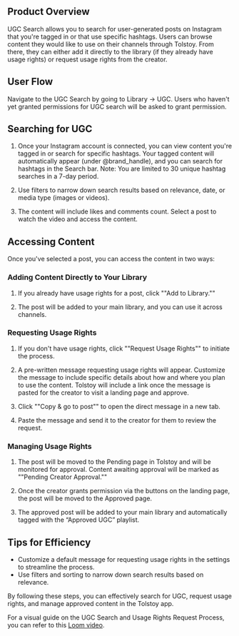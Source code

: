 ## Product Overview

UGC Search allows you to search for user-generated posts on Instagram that you're tagged in or that use specific hashtags. Users can browse content they would like to use on their channels through Tolstoy. From there, they can either add it directly to the library (if they already have usage rights) or request usage rights from the creator.

## User Flow

Navigate to the UGC Search by going to Library → UGC. Users who haven't yet granted permissions for UGC search will be asked to grant permission.

## Searching for UGC

1. Once your Instagram account is connected, you can view content you're tagged in or search for specific hashtags. Your tagged content will automatically appear (under @brand_handle), and you can search for hashtags in the Search bar. Note: You are limited to 30 unique hashtag searches in a 7-day period.

2. Use filters to narrow down search results based on relevance, date, or media type (images or videos).

3. The content will include likes and comments count. Select a post to watch the video and access the content.

## Accessing Content

Once you've selected a post, you can access the content in two ways:

### Adding Content Directly to Your Library

1. If you already have usage rights for a post, click ""Add to Library.""

2. The post will be added to your main library, and you can use it across channels.

### Requesting Usage Rights

1. If you don't have usage rights, click ""Request Usage Rights"" to initiate the process.

2. A pre-written message requesting usage rights will appear. Customize the message to include specific details about how and where you plan to use the content. Tolstoy will include a link once the message is pasted for the creator to visit a landing page and approve.

3. Click ""Copy & go to post"" to open the direct message in a new tab.

4. Paste the message and send it to the creator for them to review the request.

### Managing Usage Rights

1. The post will be moved to the Pending page in Tolstoy and will be monitored for approval. Content awaiting approval will be marked as ""Pending Creator Approval.""

2. Once the creator grants permission via the buttons on the landing page, the post will be moved to the Approved page.

3. The approved post will be added to your main library and automatically tagged with the “Approved UGC” playlist.

## Tips for Efficiency

- Customize a default message for requesting usage rights in the settings to streamline the process.
- Use filters and sorting to narrow down search results based on relevance.

By following these steps, you can effectively search for UGC, request usage rights, and manage approved content in the Tolstoy app.

For a visual guide on the UGC Search and Usage Rights Request Process, you can refer to this [Loom video](https://www.loom.com/share/71fb72893f1a4159a912c0e276c727b8).
